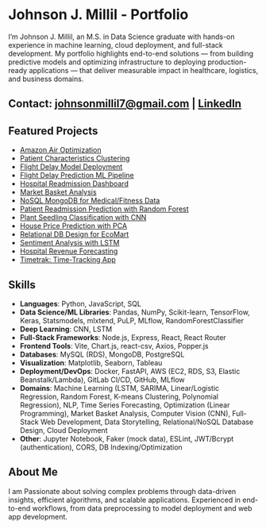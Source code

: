 # Johnson J. Millil - Portfolio

I’m Johnson J. Millil, an M.S. in Data Science graduate with hands-on experience in machine learning, cloud deployment, and full-stack development. My portfolio highlights end-to-end solutions — from building predictive models and optimizing infrastructure to deploying production-ready applications — that deliver measurable impact in healthcare, logistics, and business domains.

## Contact: johnsonmillil7@gmail.com | [LinkedIn](https://www.linkedin.com/in/johnson-millil-28ba60245/)

## Featured Projects
- [Amazon Air Optimization](/_projects/amazon-air.md)
- [Patient Characteristics Clustering](/_projects/patient_clustering.md)
- [Flight Delay Model Deployment](/_projects/flight_delay_ml-deployment.md)
- [Flight Delay Prediction ML Pipeline](/_projects/flight-delay-pipeline.md)
- [Hospital Readmission Dashboard](/_projects/hospital_dashboard.md)
- [Market Basket Analysis](/_projects/market-basket-analysis.md)
- [NoSQL MongoDB for Medical/Fitness Data](/_projects/medical-nosql.md)
- [Patient Readmission Prediction with Random Forest](/_projects/patient-readmission-random-forest.md)
- [Plant Seedling Classification with CNN](/_projects/plant-seeding-classification-with-cnn.md)
- [House Price Prediction with PCA](/_projects/pca-linear-regression.md)
- [Relational DB Design for EcoMart](/_projects/ecomart-db.md)
- [Sentiment Analysis with LSTM](/_projects/sentiment-analysis-with-LSTM-neural-networks.md)
- [Hospital Revenue Forecasting](/_projects/time-series-forecasting.md)
- [Timetrak: Time-Tracking App](/_projects/timetrak.md)

## Skills
- **Languages**: Python, JavaScript, SQL
- **Data Science/ML Libraries**: Pandas, NumPy, Scikit-learn, TensorFlow, Keras, Statsmodels, mlxtend, PuLP, MLflow, RandomForestClassifier
- **Deep Learning**: CNN, LSTM
- **Full-Stack Frameworks**: Node.js, Express, React, React Router
- **Frontend Tools**: Vite, Chart.js, react-csv, Axios, Popper.js
- **Databases**: MySQL (RDS), MongoDB, PostgreSQL
- **Visualization**: Matplotlib, Seaborn, Tableau
- **Deployment/DevOps**: Docker, FastAPI, AWS (EC2, RDS, S3, Elastic Beanstalk/Lambda), GitLab CI/CD, GitHub, MLflow
- **Domains**: Machine Learning (LSTM, SARIMA, Linear/Logistic Regression, Random Forest, K-means Clustering, Polynomial Regression), NLP, Time Series Forecasting, Optimization (Linear Programming), Market Basket Analysis, Computer Vision (CNN), Full-Stack Web Development, Data Storytelling, Relational/NoSQL Database Design, Cloud Deployment
- **Other**: Jupyter Notebook, Faker (mock data), ESLint, JWT/Bcrypt (authentication), CORS, DB Indexing/Optimization

## About Me
I am Passionate about solving complex problems through data-driven insights, efficient algorithms, and scalable applications. Experienced in end-to-end workflows, from data preprocessing to model deployment and web app development.
